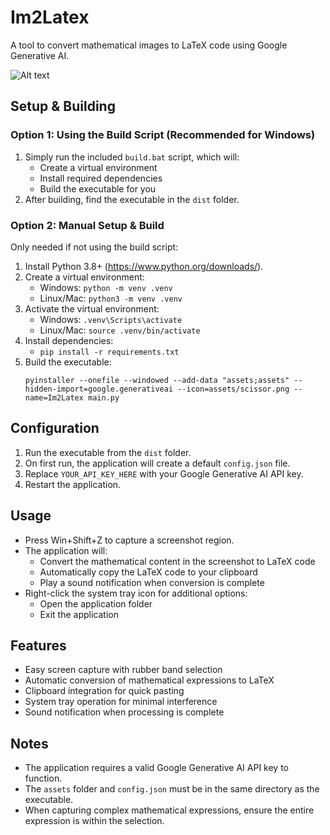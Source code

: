 # Im2Latex

A tool to convert mathematical images to LaTeX code using Google Generative AI.


![Alt text](.github/new_demo.gif)

## Setup & Building

### Option 1: Using the Build Script (Recommended for Windows)
1. Simply run the included `build.bat` script, which will:
   - Create a virtual environment
   - Install required dependencies
   - Build the executable for you
2. After building, find the executable in the `dist` folder.

### Option 2: Manual Setup & Build
Only needed if not using the build script:
1. Install Python 3.8+ (https://www.python.org/downloads/).
2. Create a virtual environment:
   - Windows: `python -m venv .venv`
   - Linux/Mac: `python3 -m venv .venv`
3. Activate the virtual environment:
   - Windows: `.venv\Scripts\activate`
   - Linux/Mac: `source .venv/bin/activate`
4. Install dependencies:
   - `pip install -r requirements.txt`
5. Build the executable:
   ```
   pyinstaller --onefile --windowed --add-data "assets;assets" --hidden-import=google.generativeai --icon=assets/scissor.png --name=Im2Latex main.py
   ```

## Configuration
1. Run the executable from the `dist` folder.
2. On first run, the application will create a default `config.json` file.
3. Replace `YOUR_API_KEY_HERE` with your Google Generative AI API key.
4. Restart the application.

## Usage
- Press Win+Shift+Z to capture a screenshot region.
- The application will:
  - Convert the mathematical content in the screenshot to LaTeX code
  - Automatically copy the LaTeX code to your clipboard
  - Play a sound notification when conversion is complete
- Right-click the system tray icon for additional options:
  - Open the application folder
  - Exit the application

## Features
- Easy screen capture with rubber band selection
- Automatic conversion of mathematical expressions to LaTeX
- Clipboard integration for quick pasting
- System tray operation for minimal interference
- Sound notification when processing is complete

## Notes
- The application requires a valid Google Generative AI API key to function.
- The `assets` folder and `config.json` must be in the same directory as the executable.
- When capturing complex mathematical expressions, ensure the entire expression is within the selection.
